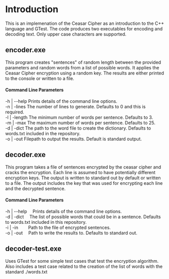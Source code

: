 # Introduction
This is an implemenation of the Ceasar Cipher as an introduction to the C++ language and GTest. The code produces two executables for encoding and decoding text. Only upper case characters are supported.

## encoder.exe
This program creates "sentences" of random length between the provided parameters and random words from a list of possible words. It applies the Ceasar Cipher encryption using a random key. The results are either printed to the console or written to a file. 
#### Command Line Parameters
-h | --help    Prints details of the command line options.  
-n | -lines    The number of lines to generate. Defaults to 0 and this is required.  
-l | -length   The minimum number of words per sentence. Defaults to 3.   
-m | -max      The maximum number of words per sentence. Defaults to 25.  
-d | -dict     The path to the word file to create the dictionary. Defaults to words.txt included in the repository.  
-o | -out      Filepath to output the results. Default is standard output.   

## decoder.exe
This program takes a file of sentences encrypted by the ceasar cipher and cracks the encryption. Each line is assumed to have potentially different encryption keys. The output is written to standard out by default or written to a file. The output includes the key that was used for encrypting each line and the decrypted sentence. 

#### Command Line Parameters
-h | --help &emsp;Prints details of the command line options.    
-d | -dict &emsp;The list of possible words that could be in a sentence. Defaults to words.txt included in this repository.  
-i | -in &emsp;&emsp;Path to the file of encrypted sentences.  
-o | -out &emsp;Path to write the results to. Defaults to standard out.  


## decoder-test.exe
Uses GTest for some simple test cases that test the encryption algorithm. Also includes a test case related to the creation of the list of words with the standard ./words.txt

